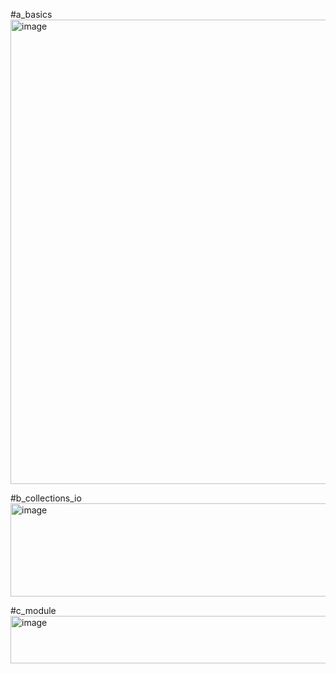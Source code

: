 #a_basics
<img width="938" height="743" alt="image" src="https://github.com/user-attachments/assets/f1e03f76-7625-4577-870a-4e28a3b00df7" />

#b_collections_io
<img width="1174" height="149" alt="image" src="https://github.com/user-attachments/assets/196e6006-ebcd-4c4e-8f2e-990b47838226" />

#c_module
<img width="909" height="76" alt="image" src="https://github.com/user-attachments/assets/541d1d80-e4d7-469e-8747-4916404fed2f" />
